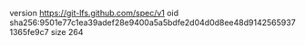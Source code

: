 version https://git-lfs.github.com/spec/v1
oid sha256:9501e77c1ea39adef28e9400a5a5bdfe2d04d0d8ee48d91425659371365fe9c7
size 264
